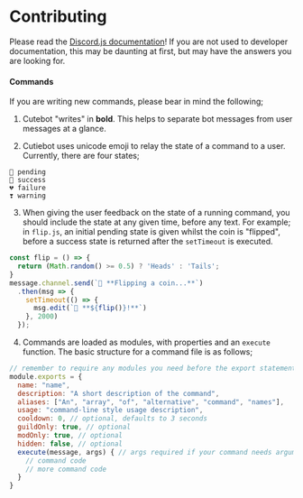 # Contributing

Please read the [Discord.js documentation](https://discord.js.org)! If you are not used to developer documentation, this may be daunting at first, but may have the answers you are looking for.

#### Commands

If you are writing new commands, please bear in mind the following;

1. Cutebot "writes" in **bold**. This helps to separate bot messages from user messages at a glance.

2. Cutiebot uses unicode emoji to relay the state of a command to a user. Currently, there are four states;

```
💞 pending
💖 success
💔 failure
❣️ warning
```

3. When giving the user feedback on the state of a running command, you should include the state at any given time, before any text. For example; in `flip.js`, an initial pending state is given whilst the coin is "flipped", before a success state is returned after the `setTimeout` is executed.

```js
const flip = () => {
  return (Math.random() >= 0.5) ? 'Heads' : 'Tails';
}
message.channel.send(`💞 **Flipping a coin...**`)
  .then(msg => {
    setTimeout(() => {
      msg.edit(`💖 **${flip()}!**`)
    }, 2000)
  });
```

4. Commands are loaded as modules, with properties and an `execute` function. The basic structure for a command file is as follows;

```js
// remember to require any modules you need before the export statement
module.exports = {
  name: "name",
  description: "A short description of the command",
  aliases: ["An", "array", "of", "alternative", "command", "names"],
  usage: "command-line style usage description",
  cooldown: 0, // optional, defaults to 3 seconds
  guildOnly: true, // optional
  modOnly: true, // optional
  hidden: false, // optional
  execute(message, args) { // args required if your command needs arguments
    // command code
    // more command code
  }
}
```
